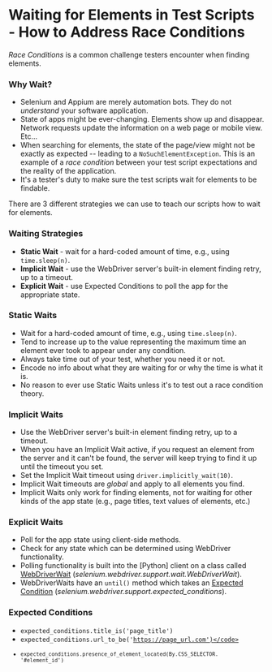 # Waiting for Elements in Test Scripts - How to Address Race Conditions

*Race Conditions* is a common challenge testers encounter when finding elements.

### Why Wait?

- Selenium and Appium are merely automation bots. They do not *understand* your software application.
- State of apps might be ever-changing. Elements show up and disappear. Network requests update the information on a web page or mobile view. Etc...
- When searching for elements, the state of the page/view might not be exactly as expected -- leading to a <code>NoSuchElementException</code>. This is an example of a *race condition* between your test script expectations and the reality of the application.
- It's a tester's duty to make sure the test scripts wait for elements to be findable.

There are 3 different strategies we can use to teach our scripts how to wait for elements.

### Waiting Strategies

- **Static Wait** - wait for a hard-coded amount of time, e.g., using <code>time.sleep(n)</code>.
- **Implicit Wait** - use the WebDriver server's built-in element finding retry, up to a timeout.
- **Explicit Wait** - use Expected Conditions to poll the app for the appropriate state.

### Static Waits

- Wait for a hard-coded amount of time, e.g., using <code>time.sleep(n)</code>.
- Tend to increase up to the value representing the maximum time an element ever took to appear under any condition.
- Always take time out of your test, whether you need it or not.
- Encode no info about what they are waiting for or why the time is what it is.
- No reason to ever use Static Waits unless it's to test out a race condition theory.

### Implicit Waits

- Use the WebDriver server's built-in element finding retry, up to a timeout.
- When you have an Implicit Wait active, if you request an element from the server and it can't be found, the server will keep trying to find it up until the timeout you set.
- Set the Implicit Wait timeout using <code>driver.implicitly_wait(10)</code>.
- Implicit Wait timeouts are *global* and apply to all elements you find.
- Implicit Waits only work for finding elements, not for waiting for other kinds of the app state (e.g., page titles, text values of elements, etc.)

### Explicit Waits

- Poll for the app state using client-side methods.
- Check for any state which can be determined using WebDriver functionality.
- Polling functionality is built into the [Python] client on a class called [WebDriverWait](https://www.selenium.dev/selenium/docs/api/py/webdriver_support/selenium.webdriver.support.wait.html#module-selenium.webdriver.support.wait) (*selenium.webdriver.support.wait.WebDriverWait*).
- WebDriverWaits have an <code>until()</code> method which takes an [Expected Condition](https://www.selenium.dev/selenium/docs/api/py/webdriver_support/selenium.webdriver.support.expected_conditions.html#module-selenium.webdriver.support.expected_conditions) (*selenium.webdriver.support.expected_conditions*).

### Expected Conditions

- <code>expected_conditions.title_is('page_title')</code>
- <code>expected_conditions.url_to_be('https://page_url.com')</code>
- <code>expected_conditions.presence_of_element_located(By.CSS_SELECTOR. '#element_id')</code>

